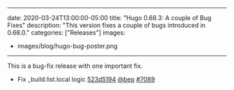 
---
date: 2020-03-24T13:00:00-05:00
title: "Hugo 0.68.3: A couple of Bug Fixes"
description: "This version fixes a couple of bugs introduced in 0.68.0."
categories: ["Releases"]
images:
- images/blog/hugo-bug-poster.png

---

	

This is a bug-fix release with one important fix.

* Fix _build.list.local logic [523d5194](https://github.com/gohugoio/hugo/commit/523d51948fc20e2afb4721b43203c5ab696ae220) [@bep](https://github.com/bep) [#7089](https://github.com/gohugoio/hugo/issues/7089)



